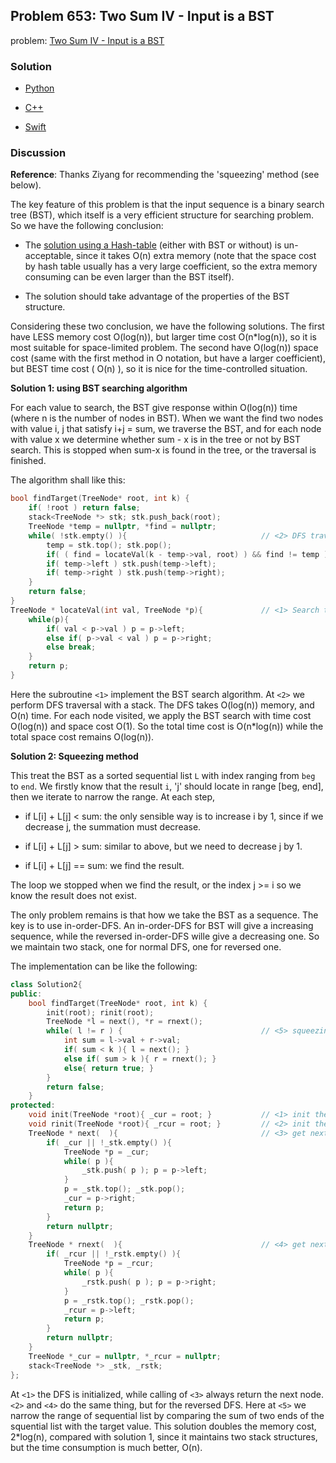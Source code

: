 ## Problem 653: Two Sum IV - Input is a BST

problem: [Two Sum IV - Input is a BST](https://leetcode.com/problems/two-sum-iv-input-is-a-bst/description/)

### Solution

- [Python](../python/problem653.py)

- [C++](../cpp/problem653.cpp)

- [Swift](../swift/problem653.swift)

### Discussion

**Reference**: Thanks Ziyang for recommending the 'squeezing' method (see below).

The key feature of this problem is that the input sequence is a binary search tree (BST), which itself is a very efficient structure for searching problem. So we have the following conclusion:

- The [solution using a Hash-table](https://leetcode.com/problems/two-sum-iv-input-is-a-bst/solution/) (either with BST or without) is un-acceptable, since it takes O(n) extra memory (note that the space cost by hash table usually has a very large coefficient, so the extra memory consuming can be even larger than the BST itself).

- The solution should take advantage of the properties of the BST structure.

Considering these two conclusion, we have the following solutions. The first have LESS memory cost O(log(n)), but larger time cost O(n*log(n)), so it is most suitable for space-limited problem. The second have O(log(n)) space cost (same with the first method in O notation, but have a larger coefficient), but BEST time cost ( O(n) ), so it is nice for the time-controlled situation.

**Solution 1: using BST searching algorithm**

For each value to search, the BST give response within O(log(n)) time (where n is the number of nodes in BST). When we want the find two nodes with value i, j that satisfy i+j = sum, we traverse the BST, and for each node with value x we determine whether sum - x is in the tree or not by BST search. This is stopped when sum-x is found in the tree, or the traversal is finished.

The algorithm shall like this:
```c++
bool findTarget(TreeNode* root, int k) {
    if( !root ) return false;
    stack<TreeNode *> stk; stk.push_back(root);
    TreeNode *temp = nullptr, *find = nullptr;
    while( !stk.empty() ){                              // <2> DFS traversal working with the stack 'stk'.
        temp = stk.top(); stk.pop();
        if( ( find = locateVal(k - temp->val, root) ) && find != temp ) return true;
        if( temp->left ) stk.push(temp->left);
        if( temp->right ) stk.push(temp->right);
    }
    return false;
}
TreeNode * locateVal(int val, TreeNode *p){             // <1> Search the value 'val' in BST rooted with 'p'.
    while(p){
        if( val < p->val ) p = p->left;
        else if( p->val < val ) p = p->right;
        else break;
    }
    return p;
}
```

Here the subroutine `<1>` implement the BST search algorithm. At `<2>` we perform DFS traversal with a stack.  The DFS takes O(log(n)) memory, and O(n) time. For each node visited, we apply the BST search with time cost O(log(n)) and space cost O(1). So the total time cost is O(n*log(n)) while the total space cost remains O(log(n)).

**Solution 2: Squeezing method**

This treat the BST as a sorted sequential list `L` with index ranging from `beg` to `end`. We firstly know that the result `i`, 'j' should locate in range [beg, end], then we iterate to narrow the range. At each step,

* if L[i] + L[j] < sum: the only sensible way is to increase i by 1, since if we decrease j, the summation must decrease.

* if L[i] + L[j] > sum: similar to above, but we need to decrease j by 1.

* if L[i] + L[j] == sum: we find the result.

The loop we stopped when we find the result, or the index j >= i so we know the result does not exist.

The only problem remains is that how we take the BST as a sequence. The key is to use in-order-DFS. An in-order-DFS for BST will give a increasing sequence, while the reversed in-order-DFS wille give a decreasing one. So we maintain two stack, one for normal DFS, one for reversed one.

The implementation can be like the following:
```c++
class Solution2{
public:
    bool findTarget(TreeNode* root, int k) {
        init(root); rinit(root);
        TreeNode *l = next(), *r = rnext();
        while( l != r ) {                               // <5> squeezing algorithm.
            int sum = l->val + r->val;
            if( sum < k ){ l = next(); }
            else if( sum > k ){ r = rnext(); }
            else{ return true; }
        }
        return false;
    }
protected:
    void init(TreeNode *root){ _cur = root; }           // <1> init the DFS traversal.
    void rinit(TreeNode *root){ _rcur = root; }         // <2> init the reversed DFS traversal.
    TreeNode * next(  ){                                // <3> get next node in DFS order.
        if( _cur || !_stk.empty() ){
            TreeNode *p = _cur;
            while( p ){
                _stk.push( p ); p = p->left;
            }
            p = _stk.top(); _stk.pop();
            _cur = p->right;
            return p;
        }
        return nullptr;
    }
    TreeNode * rnext(  ){                               // <4> get next node in reversed DFS order.
        if( _rcur || !_rstk.empty() ){
            TreeNode *p = _rcur;
            while( p ){
                _rstk.push( p ); p = p->right;
            }
            p = _rstk.top(); _rstk.pop();
            _rcur = p->left;
            return p;
        }
        return nullptr;
    }
    TreeNode *_cur = nullptr, *_rcur = nullptr;
    stack<TreeNode *> _stk, _rstk;
};

```

At `<1>` the DFS is initialized, while calling of `<3>` always return the next node. `<2>` and `<4>` do the same thing, but for the reversed DFS. Here at `<5>` we narrow the range of sequential list by comparing the sum of two ends of the squential list with the target value. This solution doubles the memory cost, 2*log(n), compared with solution 1, since it maintains two stack structures, but the time consumption is much better, O(n).
